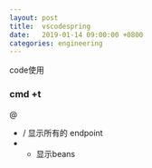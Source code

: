 ```yaml
---
layout: post
title:  vscodespring
date:   2019-01-14 09:00:00 +0800
categories: engineering
---
```

code使用
### cmd +t
@
+ / 显示所有的 endpoint
+ + 显示beans
